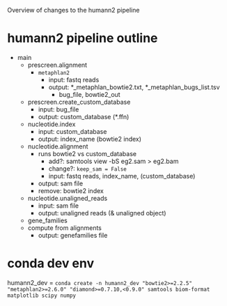 Overview of changes to the humann2 pipeline

# humann2 pipeline outline

* main
  * prescreen.alignment
    * `metaphlan2`
      * input: fastq reads
      * output: *_metaphlan_bowtie2.txt, *_metaphlan_bugs_list.tsv
        * bug_file, bowtie2_out
  * prescreen.create_custom_database
    * input: bug_file
    * output: custom_database (*.ffn)
  * nucleotide.index
    * input: custom_database
    * output: index_name (bowtie2 index)
  * nucleotide.alignment
    * runs bowtie2 vs custom_database
      * add?: samtools view -bS eg2.sam > eg2.bam
      * change?: `keep_sam = False`
      * input: fastq reads, index_name, (custom_database)
	* output: sam file
    * remove: bowtie2 index
  * nucleotide.unaligned_reads
    * input: sam file
    * output: unaligned reads (& unaligned object)
  *  gene_families
    * compute from alignments
      * output: genefamilies file


# conda dev env

humann2_dev = `conda create -n humann2_dev "bowtie2>=2.2.5" "metaphlan2>=2.6.0" "diamond>=0.7.10,<0.9.0" samtools biom-format matplotlib scipy numpy`


